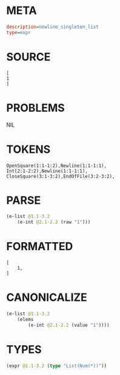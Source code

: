 # META
~~~ini
description=newline_singleton_list
type=expr
~~~
# SOURCE
~~~roc
[
1
]
~~~
# PROBLEMS
NIL
# TOKENS
~~~zig
OpenSquare(1:1-1:2),Newline(1:1-1:1),
Int(2:1-2:2),Newline(1:1-1:1),
CloseSquare(3:1-3:2),EndOfFile(3:2-3:2),
~~~
# PARSE
~~~clojure
(e-list @1.1-3.2
	(e-int @2.1-2.2 (raw "1")))
~~~
# FORMATTED
~~~roc
[
	1,
]
~~~
# CANONICALIZE
~~~clojure
(e-list @1.1-3.2
	(elems
		(e-int @2.1-2.2 (value "1"))))
~~~
# TYPES
~~~clojure
(expr @1.1-3.2 (type "List(Num(*))"))
~~~
